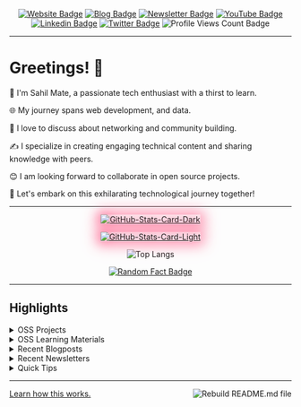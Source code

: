 <div align="center">
<p><a href="https://medium.com/@matesahil04"><img src="https://img.shields.io/badge/-Website-3B7EBF?style=for-the-badge&amp;logo=amp&amp;logoColor=white" alt="Website Badge"></a> <a href="https://medium.com/@matesahil04"><img src="https://img.shields.io/badge/-Blog-3B7EBF?style=for-the-badge&amp;logo=Hashnode&amp;logoColor=white" alt="Blog Badge"></a> <a href="soon"><img src="https://img.shields.io/badge/-Newsletter-3B7EBF?style=for-the-badge&amp;logo=Substack&amp;logoColor=white" alt="Newsletter Badge"></a> <a href="https://youtube.com/@sahiilmate"><img src="https://img.shields.io/badge/-Youtube-3B7EBF?style=for-the-badge&amp;logo=Youtube&amp;logoColor=white" alt="YouTube Badge"></a> <a href="https://www.linkedin.com/in/sahil-mate"><img src="https://img.shields.io/badge/-LinkedIn-3B7EBF?style=for-the-badge&amp;logo=Linkedin&amp;logoColor=white" alt="Linkedin Badge"></a> <a href="https://twitter.com/sahiilmate"><img src="https://img.shields.io/badge/-@sahilmate-3B7EBF?style=for-the-badge&amp;logo=x&amp;logoColor=white" alt="Twitter Badge"></a> <img src="https://komarev.com/ghpvc/?username=sahilmate&amp;style=for-the-badge" alt="Profile Views Count Badge"></p>
<hr>
<div align="left">
<h1>Greetings! 👋 </h1>
<p>
🚀 I'm Sahil Mate, a passionate tech enthusiast with a thirst to learn.

🌐 My journey spans web development, and data.

🔧 I love to discuss about networking and community building. 

✍️ I specialize in creating engaging technical content and sharing knowledge with peers.

😊 I am looking forward to collaborate in open source projects.

🌟 Let's embark on this exhilarating technological journey together!
</p>
</div>
<hr>
<!--
<p><a href="https://github.com/sahilmate/sahilmate#gh-dark-mode-only"><img src="https://github-readme-stats.vercel.app/api?username=sahilmate&amp;show_icons=true&amp;hide_border=true&amp;include_all_commits=true&amp;card_width=600&amp;custom_title=GitHub%20Contribution%20Stats&amp;title_color=3B7EBF&amp;text_color=FFF&amp;icon_color=3B7EBF&amp;hide=contribs&amp;show=reviews,prs_merged,prs_merged_percentage&amp;theme=transparent#gh-dark-mode-only" alt="GitHub-Stats-Card-Dark"></a></p>
<p><a href="https://github.com/sahilmate/sahilmate#gh-light-mode-only"><img src="https://github-readme-stats.vercel.app/api?username=sahilmate&amp;show_icons=true&amp;hide_border=true&amp;include_all_commits=true&amp;card_width=600&amp;custom_title=GitHub%20Contribution%20Stats&amp;title_color=3B7EBF&amp;text_color=474A4E&amp;icon_color=3B7EBF&amp;hide=contribs&amp;show=reviews,prs_merged,prs_merged_percentage&amp;theme=transparent#gh-light-mode-only" alt="GitHub-Stats-Card-Light"></a></p>
  -->
 <!-- Dark Mode Card 
<p><a href="https://github.com/sahilmate/sahilmate#gh-dark-mode-only"><img src="https://github-readme-stats.vercel.app/api?username=sahilmate&amp;show_icons=true&amp;hide_border=true&amp;include_all_commits=true&amp;card_width=600&amp;custom_title=GitHub%20Contribution%20Stats&amp;title_color=ff6e96&amp;text_color=f8f8f2&amp;icon_color=79dafa&amp;hide=contribs&amp;show=reviews,prs_merged,prs_merged_percentage&amp;theme=dracula#gh-dark-mode-only" alt="GitHub-Stats-Card-Dark"></a></p> -->

 <!-- Light Mode Card 
<p><a href="https://github.com/sahilmate/sahilmate#gh-light-mode-only"><img src="https://github-readme-stats.vercel.app/api?username=sahilmate&amp;show_icons=true&amp;hide_border=true&amp;include_all_commits=true&amp;card_width=600&amp;custom_title=GitHub%20Contribution%20Stats&amp;title_color=ff6e96&amp;text_color=f8f8f2&amp;icon_color=79dafa&amp;hide=contribs&amp;show=reviews,prs_merged,prs_merged_percentage&amp;theme=dracula#gh-light-mode-only" alt="GitHub-Stats-Card-Light"></a></p> -->

<!-- To make the cards glowing -->
<!-- Dark Mode Card with Glowing Effect -->
<p>
        <a href="https://github.com/sahilmate/sahilmate#gh-dark-mode-only" style="box-shadow: 0px 0px 20px 5px rgba(255, 110, 150, 0.5); filter: drop-shadow(0px 0px 10px rgba(255, 110, 150, 1));">
            <img src="https://github-readme-stats.vercel.app/api?username=sahilmate&amp;show_icons=true&amp;hide_border=true&amp;include_all_commits=true&amp;card_width=600&amp;custom_title=GitHub%20Contribution%20Stats&amp;title_color=ff6e96&amp;text_color=f8f8f2&amp;icon_color=79dafa&amp;hide=contribs&amp;show=reviews,prs_merged,prs_merged_percentage&amp;theme=dracula#gh-dark-mode-only" alt="GitHub-Stats-Card-Dark">
        </a>
</p>

<!-- Light Mode Card with Glowing Effect -->
<p>
        <a href="https://github.com/sahilmate/sahilmate#gh-light-mode-only" style="box-shadow: 0px 0px 20px 5px rgba(255, 110, 150, 0.5); filter: drop-shadow(0px 0px 10px rgba(255, 110, 150, 1));">
            <img src="https://github-readme-stats.vercel.app/api?username=sahilmate&amp;show_icons=true&amp;hide_border=true&amp;include_all_commits=true&amp;card_width=600&amp;custom_title=GitHub%20Contribution%20Stats&amp;title_color=ff6e96&amp;text_color=f8f8f2&amp;icon_color=79dafa&amp;hide=contribs&amp;show=reviews,prs_merged,prs_merged_percentage&amp;theme=dracula#gh-light-mode-only" alt="GitHub-Stats-Card-Light">
        </a>
</p>

![Top Langs](https://github-readme-stats.vercel.app/api/top-langs/?username=sahilmate&layout=compact)

[![Random Fact Badge](https://github-readme-stats.vercel.app/api/pin/?username=sahilmate&repo=sahilmate&cache_seconds=86400&theme=dracula&url=https://raw.githubusercontent.com/sahilmate/sahilmate/main/facts.txt)](https://github.com/sahilmate/sahilmate)

</div>

<hr>
<h2>Highlights</h2>
  <details>
  <summary>OSS Projects</summary>
  <br />
  Here are some of the other projects you might want to check out that are not pinned:
  <br />
<br />
  <ul><li><a href=https://github.com/sahilmate/sahilmate target="_blank" rel="noopener noreferrer">sahilmate/sahilmate</a> (<b>0</b> ✨ and <b>0</b> 🍴): Config files for my GitHub profile.</li><li><a href=https://github.com/sahilmate/medplum target="_blank" rel="noopener noreferrer">sahilmate/medplum</a> (<b>0</b> ✨ and <b>0</b> 🍴): Medplum is a healthcare platform that helps you quickly develop high-quality compliant applications.</li>
<li>More coming soon :).</li>
</ul>
  </details>
  <details>
  <summary>OSS Learning Materials</summary>
  <br />
  Here are some of the unique-styled workshop materials you can use to learn key concepts at your own pace:
  <br />
<br />
  <ul><li><a href=https://github.com/sahilmate/public-apis target="_blank" rel="noopener noreferrer">sahilmate/public-apis</a> (<b>0</b> ✨ and <b>0</b> 🍴): A collective list of free APIs</li><li><a href=https://github.com/sahilmate/free-programming-books target="_blank" rel="noopener noreferrer">sahilmate/free-programming-books</a> (<b>0</b> ✨ and <b>0</b> 🍴): :books: Freely available programming books</li>
<li>More coming soon :).</li>
</ul>
  </details>
  <details>
  <summary>Recent Blogposts</summary>
  <br />
  <p>RSS feed not available for this section.</p>
  </details>
  <details>
  <summary>Recent Newsletters</summary>
  <br />
  <p>RSS feed not available for this section.</p>
  </details>
  <details>
  <summary>Quick Tips</summary>
<ul>
<li>
<p>💬 How to reach me: DM <a href="https://twitter.com/sahiilmate">@sahiilmate</a> on Twitter.</p>
</li>
<li>
<p>📬 Where to find me: Connect on <a href="https://www.linkedin.com/in/sahil-mate">LinkedIn</a>.</p>
</li>
<li>
<p>📖 Book recommendations: &quot;The Alchemist&quot; by Paulo Coelho</p>
</li>
<li>
<p>💙 Fun fact: &quot;I'm fluent in four languages and currently learning my fifth. It's like adding new colors to my communication palette.&quot;</p>
</li>
</ul>
  </details>
<hr>
<p><a href="#">Learn how this works.</a> <a href="https://github.com/sahilmate/sahilmate/actions/workflows/main.yml"><img src="https://github.com/sahilmate/sahilmate/actions/workflows/main.yml/badge.svg" align="right" alt="Rebuild README.md file"></a></p>

  
